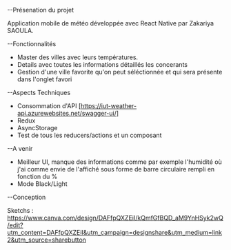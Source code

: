 --Présenation du projet

Application mobile de météo développée avec React Native par Zakariya SAOULA.

--Fonctionnalités

- Master des villes avec leurs températures.
- Details avec toutes les informations détaillés les concerants
- Gestion d'une ville favorite qu'on peut séléctionnée et qui sera présente dans l'onglet favori

--Aspects Techniques

- Consommation d'API [https://iut-weather-api.azurewebsites.net/swagger-ui/]
- Redux
- AsyncStorage
- Test de tous les reducers/actions et un composant

--A venir

- Meilleur UI, manque des informations comme par exemple l'humidité où j'ai comme envie de l'affiché sous forme de barre circulaire rempli en fonction du %
- Mode Black/Light

--Conception

Sketchs : https://www.canva.com/design/DAFfpQXZEiI/kQmfGfBQD_aM9YnHSyk2wQ/edit?utm_content=DAFfpQXZEiI&utm_campaign=designshare&utm_medium=link2&utm_source=sharebutton